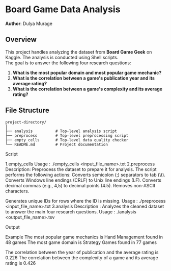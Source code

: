 # Board Game Data Analysis

**Author**: Dulya Murage

## Overview

This project handles analyzing the dataset from **Board Game Geek** on Kaggle. The analysis is conducted using Shell scripts.  
The goal is to answer the following four research questions:

1. **What is the most popular domain and most popular game mechanic?**
2. **What is the correlation between a game's publication year and its average rating?**
3. **What is the correlation between a game's complexity and its average rating?**

## File Structure

```plaintext
project-directory/
│
├── analysis          # Top-level analysis script
├── preprocess        # Top-level preprocessing script
├── empty_cells       # Top-level data quality checker
└── README.md         # Project documentation
```
Script

1.empty_cells
	Usage : ./empty_cells <input_file_name>.txt
2.preprocess
	Description: Preprocess the dataset to prepare it for analysis. The script performs the following actions:
	Converts semicolon (;) separators to tab (\t).
	Converts Windows line endings (CRLF) to Unix line endings (LF).
	Converts decimal commas (e.g., 4,5) to decimal points (4.5).
	Removes non-ASCII characters.

Generates unique IDs for rows where the ID is missing.
	Usage : ./preprocess <input_file_name>.txt
3.analysis
	Description : Analyzes the cleaned dataset to answer the main four research questions.
	Usage : ./analysis <output_file_name>.tsv

Output

Example
The most popular game mechanics is Hand Management found in 48 games
The most game domain is Strategy Games found in 77 games

The correlation between the year of publication and the average rating is 0.226
The correlation between the complexity of a game and its average rating is 0.426